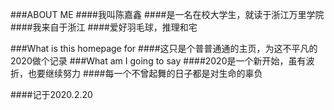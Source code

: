 ###ABOUT ME
####我叫陈嘉鑫
####是一名在校大学生，就读于浙江万里学院
####我来自于浙江
####爱好羽毛球，推理和宅

###What is this homepage for
####这只是个普普通通的主页，为这不平凡的2020做个记录
###What am I going to say
####2020是一个新开始，虽有波折，也要继续努力
####每一个不曾起舞的日子都是对生命的辜负

####记于2020.2.20
